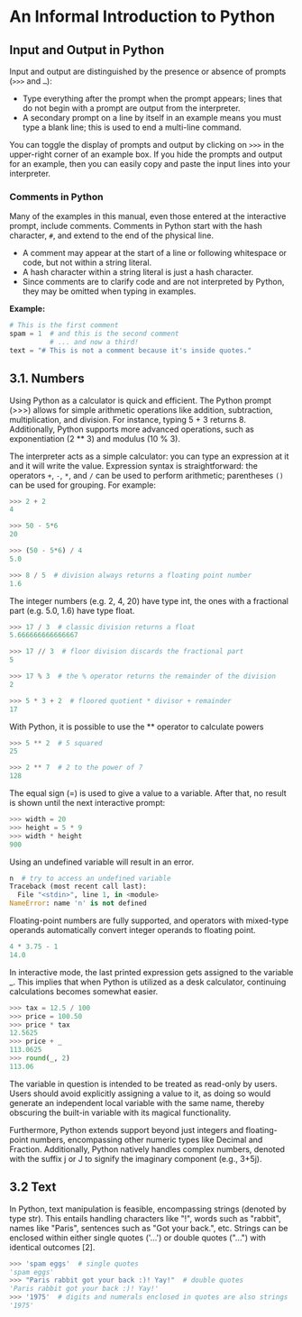 # An Informal Introduction to Python

## Input and Output in Python

Input and output are distinguished by the presence or absence of prompts (`>>>` and `…`):

- Type everything after the prompt when the prompt appears; lines that do not begin with a prompt are output from the interpreter.
- A secondary prompt on a line by itself in an example means you must type a blank line; this is used to end a multi-line command.

You can toggle the display of prompts and output by clicking on `>>>` in the upper-right corner of an example box. If you hide the prompts and output for an example, then you can easily copy and paste the input lines into your interpreter.

### Comments in Python

Many of the examples in this manual, even those entered at the interactive prompt, include comments. Comments in Python start with the hash character, `#`, and extend to the end of the physical line.

- A comment may appear at the start of a line or following whitespace or code, but not within a string literal.
- A hash character within a string literal is just a hash character.
- Since comments are to clarify code and are not interpreted by Python, they may be omitted when typing in examples.

**Example:**

```python
# This is the first comment
spam = 1  # and this is the second comment
          # ... and now a third!
text = "# This is not a comment because it's inside quotes."
```

## 3.1. Numbers
Using Python as a calculator is quick and efficient. The Python prompt (>>>) allows for simple arithmetic operations like addition, subtraction, multiplication, and division. For instance, typing 5 + 3 returns 8. Additionally, Python supports more advanced operations, such as exponentiation (2 ** 3) and modulus (10 % 3).

The interpreter acts as a simple calculator: you can type an expression at it and it will write the value. Expression syntax is straightforward: the operators `+`, `-`, `*`, and `/` can be used to perform arithmetic; parentheses `()` can be used for grouping. For example:

```python
>>> 2 + 2
4

>>> 50 - 5*6
20

>>> (50 - 5*6) / 4
5.0

>>> 8 / 5  # division always returns a floating point number
1.6
```

The integer numbers (e.g. 2, 4, 20) have type int, the ones with a fractional part (e.g. 5.0, 1.6) have type float.

```python
>>> 17 / 3  # classic division returns a float
5.666666666666667

>>> 17 // 3  # floor division discards the fractional part
5

>>> 17 % 3  # the % operator returns the remainder of the division
2

>>> 5 * 3 + 2  # floored quotient * divisor + remainder
17
```

With Python, it is possible to use the ** operator to calculate powers

```python
>>> 5 ** 2  # 5 squared
25

>>> 2 ** 7  # 2 to the power of 7
128
```


The equal sign (=) is used to give a value to a variable. After that, no result is shown until the next interactive prompt:

```python
>>> width = 20
>>> height = 5 * 9
>>> width * height
900
```

Using an undefined variable will result in an error.

```python
n  # try to access an undefined variable
Traceback (most recent call last):
  File "<stdin>", line 1, in <module>
NameError: name 'n' is not defined
```


Floating-point numbers are fully supported, and operators with mixed-type operands automatically convert integer operands to floating point.

```python
4 * 3.75 - 1
14.0
```

In interactive mode, the last printed expression gets assigned to the variable _. This implies that when Python is utilized as a desk calculator, continuing calculations becomes somewhat easier.

```python
>>> tax = 12.5 / 100
>>> price = 100.50
>>> price * tax
12.5625
>>> price + _
113.0625
>>> round(_, 2)
113.06
```

The variable in question is intended to be treated as read-only by users. Users should avoid explicitly assigning a value to it, as doing so would generate an independent local variable with the same name, thereby obscuring the built-in variable with its magical functionality.

Furthermore, Python extends support beyond just integers and floating-point numbers, encompassing other numeric types like Decimal and Fraction. Additionally, Python natively handles complex numbers, denoted with the suffix j or J to signify the imaginary component (e.g., 3+5j).

## 3.2 Text
In Python, text manipulation is feasible, encompassing strings (denoted by type str). This entails handling characters like "!", words such as "rabbit", names like "Paris", sentences such as "Got your back.", etc. Strings can be enclosed within either single quotes ('...') or double quotes ("...") with identical outcomes [2].

```python
>>> 'spam eggs'  # single quotes
'spam eggs'
>>> "Paris rabbit got your back :)! Yay!"  # double quotes
'Paris rabbit got your back :)! Yay!'
>>> '1975'  # digits and numerals enclosed in quotes are also strings
'1975'
```